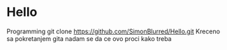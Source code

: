 # Hello
Programming
git clone https://github.com/SimonBlurred/Hello.git
Kreceno sa pokretanjem gita nadam se da ce ovo proci kako treba
